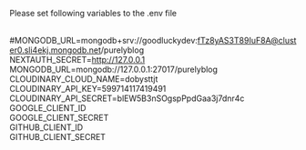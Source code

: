 Please set following variables to the .env file <br/><br/>

#MONGODB_URL=mongodb+srv://goodluckydev:fTz8yAS3T89IuF8A@cluster0.sli4ekj.mongodb.net/purelyblog<br/>
NEXTAUTH_SECRET=http://127.0.0.1<br/>
MONGODB_URL=mongodb://127.0.0.1:27017/purelyblog<br/>
CLOUDINARY_CLOUD_NAME=dobysttjt<br/>
CLOUDINARY_API_KEY=599714117419491<br/>
CLOUDINARY_API_SECRET=blEW5B3nSOgspPpdGaa3j7dnr4c<br/>
GOOGLE_CLIENT_ID<br/>
GOOGLE_CLIENT_SECRET<br/>
GITHUB_CLIENT_ID<br/>
GITHUB_CLIENT_SECRET<br/>

